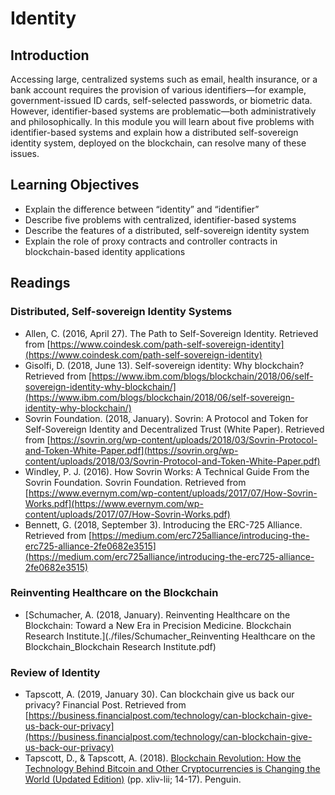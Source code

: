 # Identity
## Introduction
Accessing large, centralized systems such as email, health insurance, or a bank account requires the provision of various identifiers—for example, government-issued ID cards, self-selected passwords, or biometric data. However, identifier-based systems are problematic—both administratively and philosophically. In this module you will learn about five problems with identifier-based systems and explain how a distributed self-sovereign identity system, deployed on the blockchain, can resolve many of these issues.

## Learning Objectives
* Explain the difference between “identity” and “identifier”
* Describe five problems with centralized, identifier-based systems
* Describe the features of a distributed, self-sovereign identity system
* Explain the role of proxy contracts and controller contracts in blockchain-based identity applications

## Readings
### Distributed, Self-sovereign Identity Systems
* Allen, C. (2016, April 27). The Path to Self-Sovereign Identity. Retrieved from [https://www.coindesk.com/path-self-sovereign-identity](https://www.coindesk.com/path-self-sovereign-identity)
* Gisolfi, D. (2018, June 13). Self-sovereign identity: Why blockchain? Retrieved from [https://www.ibm.com/blogs/blockchain/2018/06/self-sovereign-identity-why-blockchain/](https://www.ibm.com/blogs/blockchain/2018/06/self-sovereign-identity-why-blockchain/)
* Sovrin Foundation. (2018, January). Sovrin: A Protocol and Token for Self-Sovereign Identity and Decentralized Trust (White Paper). Retrieved from [https://sovrin.org/wp-content/uploads/2018/03/Sovrin-Protocol-and-Token-White-Paper.pdf](https://sovrin.org/wp-content/uploads/2018/03/Sovrin-Protocol-and-Token-White-Paper.pdf)
* Windley, P. J. (2016). How Sovrin Works: A Technical Guide From the Sovrin Foundation. Sovrin Foundation. Retrieved from [https://www.evernym.com/wp-content/uploads/2017/07/How-Sovrin-Works.pdf](https://www.evernym.com/wp-content/uploads/2017/07/How-Sovrin-Works.pdf)
* Bennett, G. (2018, September 3). Introducing the ERC-725 Alliance. Retrieved from [https://medium.com/erc725alliance/introducing-the-erc725-alliance-2fe0682e3515](https://medium.com/erc725alliance/introducing-the-erc725-alliance-2fe0682e3515)

### Reinventing Healthcare on the Blockchain
* [Schumacher, A. (2018, January). Reinventing Healthcare on the Blockchain: Toward a New Era in Precision Medicine. Blockchain Research Institute.](./files/Schumacher_Reinventing Healthcare on the Blockchain_Blockchain Research Institute.pdf)

### Review of Identity
* Tapscott, A. (2019, January 30). Can blockchain give us back our privacy? Financial Post. Retrieved from [https://business.financialpost.com/technology/can-blockchain-give-us-back-our-privacy](https://business.financialpost.com/technology/can-blockchain-give-us-back-our-privacy)
* Tapscott, D., & Tapscott, A. (2018). [Blockchain Revolution: How the Technology Behind Bitcoin and Other Cryptocurrencies is Changing the World (Updated Edition)](https://www.blockchainresearchinstitute.org/thought-leadership/) (pp. xliv-lii; 14-17). Penguin.
